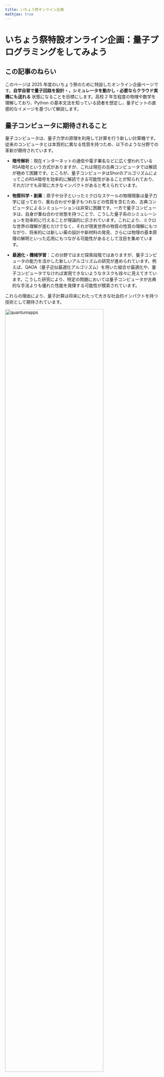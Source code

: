 ```yaml
---
title: いちょう祭オンライン企画
mathjax: true
---
```


# いちょう祭特設オンライン企画：量子プログラミングをしてみよう  

## この記事のねらい
このページは 2025 年度のいちょう祭のために特設したオンライン企画ページです。**自学自習で量子回路を設計・，シミュレータを動かし・必要ならクラウド実機にも送れる** 状態になることを目標にします。高校 2 年生程度の物理や数学を理解しており、Python の基本文法を知っている読者を想定し，量子ビットの直感的なイメージを基づいて解説します。

## 量子コンピュータに期待されること

量子コンピュータは、量子力学の原理を利用して計算を行う新しい計算機です。従来のコンピュータとは本質的に異なる性質を持つため、以下のような分野での革新が期待されています。

- **暗号解析**：現在インターネットの通信や電子署名などに広く使われているRSA暗号という方式がありますが、これは現在の古典コンピュータでは解読が極めて困難です。ところが、量子コンピュータはShorのアルゴリズムによってこのRSA暗号を効率的に解読できる可能性があることが知られており、それだけでも非常に大きなインパクトがあると考えられています。

- **物質科学・創薬**：原子や分子といったミクロなスケールの物理現象は量子力学に従っており、重ね合わせや量子もつれなどの性質を含むため、古典コンピュータによるシミュレーションは非常に困難です。一方で量子コンピュータは、自身が重ね合わせ状態を持つことで、こうした量子系のシミュレーションを効率的に行えることが理論的に示されています。これにより、ミクロな世界の理解が進むだけでなく、それが現実世界の物質の性質の理解にもつながり、将来的には新しい薬の設計や新材料の発見、さらには物理の基本原理の解明といった応用にもつながる可能性があるとして注目を集めています。

- **最適化・機械学習**：この分野ではまだ探索段階ではありますが、量子コンピュータの能力を活かした新しいアルゴリズムの研究が進められています。例えば、QAOA（量子近似最適化アルゴリズム）を用いた組合せ最適化や、量子コンピュータでなければ実現できないようなタスクも徐々に見えてきています。こうした研究により、特定の問題においては量子コンピュータが古典的な手法よりも優れた性能を発揮する可能性が模索されています。

これらの理由により、量子計算は将来にわたって大きな社会的インパクトを持つ技術として期待されています。

<img src="{{ site.baseurl }}/assets/images/quantumapps.png" alt="quantumapps" style="width: 80%; height: auto;">


## 古典ビットと量子ビット

量子コンピュータは、古典的なコンピュータとは異なり、「量子ビット（qubit）」と呼ばれる情報の単位を使って計算を行います。これは、従来のコンピュータが扱う「古典ビット」とは本質的に異なる性質を持っており、量子コンピュータの動作原理を理解する上で非常に重要なポイントとなります。

### 古典ビット

古典ビットは 0 または 1 のどちらか一方だけをとる情報の単位です。実際のコンピュータでは、トランジスタやキャパシタなどの電子素子によって実現されており、電圧の高低によって 0 と 1 が表現されます。もちろん物理的には中間の電圧値が存在することもありますが、論理回路の抽象化の中ではビットは常に 0 か 1 のどちらかに定まっているものとして扱われます。また、乱数を用いるようなアルゴリズムでは結果が一見ランダムに見えることもありますが、これは本質的には「どのように値が選ばれたのかを私たちが知らない」という無知に由来する不確実性です。つまり、古典ビットの不確実性は主観的な情報の欠如にすぎず、物理的な根拠をもって複数の状態が同時に存在するわけではありません。

### 量子ビット

量子ビットは、古典ビットとは異なり、0 と 1 の両方の状態が重ね合わさった状態（重ね合わせ状態）を取ることができます。量子力学においては「測定」という操作を行うまで、量子ビットは 0 と 1 のどちらかに決まっているわけではなく、両方が潜在的に同時に存在しているとされます。この「測定」とは、量子ビットの状態を観測して最終的に 0 または 1 のどちらかの値に収束させる操作のことであり、その結果は確率的に得られます。

ここで重要なのは、この不確実性は単なる無知ではなく、量子力学の法則そのものに基づく本質的な性質であるという点です。量子ビットの状態は、多世界解釈の立場から見ると「0 の世界」と「1 の世界」が同時に存在しているようなものと考えることもできます。そして、これらの世界線は独立しているのではなく、干渉を起こすことが可能です。この干渉により、ある操作を行うと 0 の確率を強めたり、逆に 1 の確率を打ち消したりすることができるのです。これは古典ビットでは絶対に起こらない現象であり、量子計算が持つ根本的な強みの一つとされています。場合によっては「負の確率」のような概念（厳密には確率ではないが、振幅の符号が影響する）を用いて記述されることもあり、古典的な直感では捉えきれない振る舞いが現れることもあります。

## 量子ゲートと量子計算

私たちがふだん使っているスマートフォンやパソコンのような古典的なコンピューターは、「論理ゲート（ロジックゲート）」と呼ばれる基本的な部品を組み合わせることで、さまざまな計算を実現しています。たとえば、「ANDゲート」は2つの入力が両方とも1のときだけ出力が1になるような回路であり、「NOTゲート」は0を1に、1を0にひっくり返すような回路です。これらの論理ゲートをたくさんつなげることで、計算機は四則演算や文字の表示など、あらゆる処理を行っています。

量子コンピューターでも、基本的な考え方は似ています。1つ1つの量子ビットに対して「量子ゲート」と呼ばれる操作を行い、それを組み合わせることで計算を進めていきます。量子ゲートは、量子ビットの状態を変えるための操作であり、古典的な論理ゲートに相当するものです。よく使われる量子ゲートには、状態をひっくり返す「Xゲート」、2つの量子ビットの間に関係をつくる「CNOTゲート」、状態を少しずつ回転させる「Ryゲート」、そして波のような性質に影響を与える「位相ゲート」などがあります。これらのゲートをうまく組み合わせることで、量子コンピューターは通常のコンピューターでは難しい複雑な問題の解決に挑戦することができるのです。

<img src="{{ site.baseurl }}/assets/images/quantumgate.png" alt="quantumgate" style="width: 80%; height: auto;">

**古典ゲートと量子ゲートの基本的な動作比較。** 左側は古典論理ゲートの一例としてNANDゲートを示しており，その出力は「すべての入力が1でない限り1」となる非線形なブール関数です。右側は量子論理ゲートの代表例として，CNOTゲート（制御NOT），Hadamardゲート（重ね合わせを生成），およびTゲート（位相回転）をそれぞれ表しています。量子ゲートは線形かつ可逆であり，複数の状態を同時に操作できる特徴があります。特にHadamardゲートは重ね合わせ状態を生成し，Tゲートは位相を与えることで量子干渉に寄与します。これらのゲートは組み合わせることで，古典的には不可能な量子アルゴリズムを構築することが可能となります。

## 二重スリット実験と量子ビットの干渉のアナロジー

量子力学の有名な現象の一つに「二重スリット実験」があります。この実験では、電子や光などの粒子を1つずつスリットに向けて飛ばします。もしこれが普通の粒（たとえば小さな玉）のようなものであれば、2つのスリットのどちらかを通ってスクリーンに届くだけなので、スリットの形に対応した2つの山のような模様ができるはずです。

ところが実際には、粒子を1つずつ飛ばしても、スクリーン上には「しま模様（干渉縞）」が現れます。これは、粒子がスリットのどちらか一方を通るのではなく、2つのスリットを同時に通るように振る舞っているという、量子の不思議な性質を示しています。そして、スリットを通った後の経路に長さの違いがあると、それに応じた位相の差が粒子の波に生じ、波どうしが強め合ったり打ち消し合ったりして、干渉によるしま模様が現れるのです。

この現象は、高校の物理で学ぶ光の干渉と本質的に同じ仕組みです。たとえば、光を使ったヤングの二重スリット実験では、光波が2つのスリットを通る経路に応じて異なる位相を持ち、それらの波が干渉して明暗の縞模様ができます。量子力学では、光だけでなく電子や原子など、粒子的に見えるものまでもが波としての性質を持ち、同様の干渉を示すという点が特徴的です。

<img src="{{ site.baseurl }}/assets/images/doubleslit.svg" alt="doubleslit" style="width: 80%; height: auto;">

**二重スリットの実験。** 赤線が量子力学的な粒子の分布を示し、黒点線が古典的な粒子の分布を示しています。量子力学的な粒子は、2つのスリットを同時に通過するように振る舞い、その経路で獲得する「位相」の差 $$\Delta \theta$$ が干渉を引き起こします。古典的な粒子は、2つのスリットのどちらか一方を通過するため、干渉は起こりません。

この現象は、量子ビットでも再現できます。まず、「0」の状態にある量子ビットに対して、$$R_y(\pi/2)$$ というゲートをかけると、「0」と「1」の両方の状態が重ね合わさった状態になります。これは、ちょうど1つの粒子が2つのスリットを同時に通っていることに対応します。

次に、「0」の状態と「1」の状態にそれぞれ異なる「位相」を与える操作を行います。たとえば、「1」の状態にだけ角度θの位相を加えるには、 $$R_z(\phi)$$ ゲートという操作を使います。これは、状態「0」に位相 $$-\phi/2$$ 状態「1」に対してのみ複素位相 $$\phi/2$$ を与える量子ゲートであり、ちょうど二重スリット実験において、2つのスリットからスクリーンまでの距離が異なるために生じる位相差に対応します。こうして、干渉が起こるための準備が整います。

最後に、 $$R_y(−\pi/2)$$ というゲートをかけることで、最初に分けた2つの経路を再び合流させることができます。このとき、量子ビットを観測すると、「0」や「1」として出てくる確率が、途中で加えた位相 $$\theta$$ によって変わります。これは、スクリーン上のどこに粒子が現れやすいかが、干渉によって変化することと同じです。

このように、量子ビットに対して適切な操作を行えば、二重スリット実験で見られるような「重ね合わせ」や「干渉」といった量子の性質を、量子コンピュータの中で再現することができます。

<img src="{{ site.baseurl }}/assets/images/qubit_path_interference_branch2.svg" alt="qubit-double-slit" style="width: 80%; height: auto;">

**単一量子ビットのラムゼイ干渉回路。** 太実線は量子ビットの振幅が辿る“経路”を示し，点線は初期状態 $$\vert 1\rangle$$ に対応する空経路を表しています。最初の $$R_y(\pi/2)$$ ゲートで $$\vert 0\rangle$$ と $$\vert 1\rangle$$ の重ね合わせを作り，中央の $$R_z(\phi)$$ ゲートで二つの経路に位相差 $$\phi$$ を付与，最後の $$R_y^{\dagger}$$ ゲートで両経路を再結合します。経路間の位相差が干渉を引き起こし，測定確率は $$P(0)=\cos^{2}\tfrac{\phi}{2}$$ と $$P(1)=\sin^{2}\tfrac{\phi}{2}$$ に振動します。古典的にどちらか一方の経路しか通らない粒子であれば干渉は生じず，確率は常に $$\tfrac12$$ に固定されます。

## 干渉を体験する実験：1量子ビットの量子回路を作ってみる

量子ビットの干渉を、実際に Python ライブラリ [Cirq](https://quantumai.google/cirq) を使って体験してみましょう。古典コンピュータでも量子回路をシミュレートすることは可能で、量子ビットが 20 個程度までであれば、[Google Colab](https://colab.research.google.com/) のような環境でも問題なく実行できます。ここでは 1 量子ビットに対して「干渉縞」がどのように生じるかを観察する簡単な実験を行います。

### Cirq とは？

[Cirq](https://quantumai.google/cirq) は Google が開発している量子計算のための Python ライブラリで、量子ビットや量子ゲート、回路、シミュレーションなどを簡単に扱えます。

### Google Colab とは
[Google Colab](https://colab.research.google.com/) は、Google が提供する Jupyter Notebook のクラウドサービスです。Google アカウントさえあれば、Python のコードをブラウザ上で実行できるため、特別な環境を用意しなくても手軽に量子計算の実験ができます。Colab では GPU や TPU を使った計算も可能で、量子コンピュータのシミュレーションにも適しています。使ったことがない人は、[こちら](https://colab.research.google.com/notebooks/welcome.ipynb) を参考にしてみてください。


### やってみよう：1量子ビットの干渉回路

以下の手順で干渉の様子を観察します。

1. まず $$R_y(\pi/2)$$ で量子ビットを「0」と「1」の重ね合わせ状態にします。
2. 次に $$R_z(\theta)$$ で各状態に位相差をつけます。
3. 最後に $$R_y(-\pi/2)$$ でそれぞれの状態を干渉させます。 
4. その状態を「観測」すると「0」になる確率が $$\theta$$ によって振動します。


### 実行コード

Cirq のインストールには以下のコマンドを実行します。
```python
# Cirq のインストール（初回のみ必要）
!pip install -q cirq
```

次に、以下のコードを実行してみましょう。
```python
import cirq
import numpy as np
import matplotlib.pyplot as plt

# 量子ビットを1つ定義
q = cirq.NamedQubit("q0")
sim = cirq.Simulator()

# theta の値を 0 から 2π までスキャン
theta_vals = np.linspace(0, 2 * np.pi, 200)
prob_0 = []

for theta in theta_vals:
    # 干渉回路の構築
    circuit = cirq.Circuit(
        cirq.ry(np.pi / 2)(q),      # 初期重ね合わせ
        cirq.rz(theta)(q),          # 位相付与（干渉の原因）
        cirq.ry(-np.pi / 2)(q),     # 再合流
        cirq.measure(q, key="m")    # 測定
    )
    # シミュレーション（ショット数 = 1000）
    result = sim.run(circuit, repetitions=1000)
    counts = result.histogram(key="m")
    prob_0.append(counts.get(0, 0) / 1000)

# 結果の可視化
plt.figure(figsize=(8, 4))
plt.plot(theta_vals, prob_0)
plt.xlabel(r"$\theta$")
plt.ylabel("P(0)")
plt.show()
```

量子ビットの測定結果は確率的であり、1回だけ測ってもその確率を知ることはできません。そこで、同じ量子回路を何度も実行（サンプリング）し、その結果の統計をとることで、ある出力が現れる確率を推定します。たとえば、ある量子状態に対して1000回測定を行い、そのうち「0」が800回、「1」が200回観測されたとすれば、「0」が出る確率はおおよそ0.8（80%）と見積もることができます。

Cirqでは、このような測定結果を `sim.run(..., repetitions=1000)` によって得ることができ、その結果は辞書のような形で `result.histogram(key="m")` に格納されます。これは、"m" という名前の測定結果に対して、各出力値（たとえば0や1）が何回出たかを記録したヒストグラム（度数分布表）です。

このヒストグラムから「0」が何回出たかを取り出すには、`counts.get(0, 0)` と書きます。ここで `counts` は `result.histogram(...)` で得られる辞書オブジェクトです。`get(0, 0)` は「キー0（つまり出力が0のとき）の値（回数）を取り出す。もしキーが存在しなければ0を返す」という意味です。これにより、「0」が出た回数を安全に取得し、それを1000で割ることで「0」になる確率を求めています。

### 結果と考察

上のコードを実行すると、以下のように $$\theta$$ によって「0」が観測される確率 $$P(0)$$ が滑らかな波（$$\cos^2(\theta/2)$$）として変化することが分かります。これはまさに二重スリット実験で現れる干渉縞に相当し、**量子ビットの状態の間に生じた「位相差」が観測確率に影響を与えている** ことを示しています。
このような干渉は特にラムゼー干渉と呼ばれ、量子コンピュータの動作原理や量子ビットの性質を理解する上で重要な概念です。

<img src="{{ site.baseurl }}/assets/images/ramsey-1qubit-experiment.svg" alt="ramsey" style="width: 80%; height: auto;">

## 干渉を応用する：Grover の探索アルゴリズム

ここまで見てきた「量子ビットの干渉」という現象は、量子アルゴリズムにおいて非常に重要な役割を果たします。その代表例が **Grover のアルゴリズム** です。

### Grover のアルゴリズムとは？

Grover のアルゴリズムは、ある条件を満たすビット列（たとえば、何かのパスワードや特定の情報）を大量の候補の中から効率よく探し出すための量子アルゴリズムです。古典的なアルゴリズムでは、候補が $$N$$ 個ある場合、最悪 $$O(N)$$ 回の試行が必要になります。つまり、1個ずつ全部試していくしか方法がありません。

しかし Grover のアルゴリズムでは、**量子ビットの重ね合わせと干渉**をうまく利用することで、これを **$$O(\sqrt{N})$$** 回の操作で見つけ出すことができます。これは大規模な問題において非常に大きなスピードアップになります。

### どのように動作するのか？

Grover のアルゴリズムは以下のような流れで進みます：

1. **重ね合わせを作る**：全てのビット列を一度に表現するような重ね合わせ状態（すべての状態が等しい振幅を持つ状態）を作ります。

2. **目的のビット列にだけ位相を付ける**：ある条件を満たすビット列に対してだけ符号（位相）を反転させる操作を行います。これにより、目的のビット列にだけマイナスの位相が付きます。

3. **重ね合わせ状態に戻る方向への反射操作**：全体の状態に対して「平均値に関して反転する」操作を行います。これにより、目的のビット列の振幅が強められ、それ以外が打ち消されるような干渉が起こります。

4. **繰り返す**：この一連の操作を $$O(\sqrt{N})$$ 回繰り返すことで、目的のビット列が高い確率で測定される状態に到達します。

### 計算量の違い

- **古典的アルゴリズム**：候補が $$N$$ 個あるとき、平均して $$N/2$$ 回、最悪 $$N$$ 回の試行が必要。これは $$O(N)$$ の計算量です。
- **Grover のアルゴリズム**：量子ビットの重ね合わせと干渉を活用して、$$O(\sqrt{N})$$ 回の操作で目的のビット列を見つけることが可能です。

これは非常に大きな違いで、たとえば $$N=1,000,000$$ の場合、古典では最大100万回必要な探索が、Grover では約1000回で済むことになります。

### 実行コード例（Cirq）

以下は、Grover のアルゴリズムを Cirq で実装した回路です。これは $$n$$ 量子ビットを使って、「すべてのビットが 1」である状態（111...1）を探すような例です。

```python
import cirq

def get_grover_circuit(n_iter, n_qubits):
    qubits = [cirq.NamedQubit(s) for s in ['{}'.format(i) for i in range(n_qubits)]]
    # Create a new circuit for Grover's algorithm
    grover_circuit = cirq.Circuit()
    # Apply Hadamard gates to all qubits to create superposition
    grover_circuit.append(cirq.H.on_each(*qubits))
    for i in range(n_iter):
        oracle = cirq.Z.controlled(num_controls=n_qubits-1).on(*qubits) # flips 1111...
        # Apply the oracle that flips the sign of 111..111 state
        grover_circuit.append(oracle)
        reflection = cirq.Circuit()
        reflection.append(cirq.H.on_each(*qubits))
        reflection.append(cirq.X.on_each(*qubits))
        reflection.append(cirq.Z.controlled(num_controls=n_qubits-1).on(*qubits))
        reflection.append(cirq.X.on_each(*qubits))
        reflection.append(cirq.H.on_each(*qubits))
        # Reflection about the |+++..+> state
        grover_circuit.append(reflection)

    return grover_circuit

# Print the Grover circuit
print("Grover Circuit:")
print(get_grover_circuit(1, 10))
```

このコードでは、`n_iter=1`、`n_qubits=10` として 10 ビットの状態空間から 1 回の繰り返しで「1111111111」を探す回路を構成しています。繰り返し回数を増やすことで、より高い確率で目的のビット列を見つけることができます。

### この回路が本当に正しく動いているか確認してみよう

さて、Grover のアルゴリズムでは、「正解のビット列」に対応する状態が、繰り返し操作を行うごとにどんどん強調されていきます。つまり、量子ビットが「正解の状態」に落ち着く確率がだんだん高くなっていくということです。これが本当にうまくいっているのか、実際に回路を動かして確認してみましょう。

以下のコードでは、量子ビットを 10 個使い、「すべてのビットが 1 の状態（1111111111）」を正解としたときに、Grover の操作を何回繰り返せばその状態が高い確率で現れるようになるかを調べます。

具体的には、繰り返し回数を 0 回から 24 回まで変えながら、それぞれの場合に「正解の状態」が出てくる確率をシミュレーションで計算しています。その結果をグラフにすることで、「ある回数で確率が最大になる」という Grover アルゴリズムの特徴が視覚的にわかるようになります。

```python
n_max_iter = 25
n_qubits = 10
n_iter_list = np.arange(n_max_iter)
amplitude_list = []
for n_iter in n_iter_list:
    grover_circuit = get_grover_circuit(n_iter, n_qubits)
    simulator = cirq.Simulator()
    result = simulator.simulate(grover_circuit)
    # Check if the state is close to the solution state
    amplitude_list.append(np.abs(result.final_state_vector[-1])**2)

import matplotlib.pyplot as plt
plt.plot(n_iter_list, amplitude_list)
plt.xlabel('Number of iterations')
plt.ylabel('Probability of the solution')
plt.show()
```

以下のようなグラフが表示されるはずです。グラフでは、横軸が「繰り返し回数（何回 Grover 操作を行ったか）」、縦軸が「正解の状態（111...1）が出る確率」を表しています。

<img src="{{ site.baseurl }}/assets/images/grover-10qubits-experiment.svg" alt="grover-plot" style="width: 80%; height: auto;">


### 「1111...1 を探す」のはあくまで例です

さきほどのコードでは「すべてのビットが 1 の状態（111...1）を探す」という例で Grover のアルゴリズムを紹介しましたが、これはあくまで量子回路のわかりやすさを優先して、例として出したものです。本当の Grover のアルゴリズムでは、「どのビット列が正解か」を決める **ルール（関数）** を使って、その正解だけに「マイナスの位相（符号の反転）」をつける操作が必要です。このルールは、たとえば「この条件を満たすビット列だけが正解」といった **判断基準** です。この判断基準を使って、「そのビット列が正解なら−1倍、そうでなければ何もしない」というような操作をつくる必要があります。コードの中ではこれを `oracle` と呼んでいますが、本来はこの部分を、自分が探したいものに合わせて関数として設計する必要があります。

たとえば、「ある条件に合うパスワードを探したい」とか、「特定の特徴をもつデータだけを見つけたい」といった場面では、それに応じた oracle（オラクル）を自分で作ることになります。だから Grover のアルゴリズムを実際に使うときは、「正解をどうやって見分けるのか？」をうまく組み込み、それを量子回路として落とし込む工夫が大事になるんです。

### 実はちょっとした注意点もあります

Grover のアルゴリズムはたしかにすごいのですが、**万能な方法というわけではありません**。特に注意してほしいのは、「何を探すのか」を決める条件（関数のようなもの）がどんなふうに与えられているかによって、量子コンピュータの強みが変わってくるという点です。

このアルゴリズムのすごさは、**中身のわからない“ブラックボックス”な条件**に対して「何回質問すれば目的の答えにたどり着けるか」という意味で優れているということです。つまり、「このビット列が正解かどうかを教えてくれる箱」に対して、なるべく少ない回数で質問できるのが強みです。でも、もしその関数の中身（条件のルール）が **はじめから数式などでハッキリわかっている** 場合には、古典的な方法で工夫してすばやく解くことができるかもしれません。そういうときには、Grover のアルゴリズムの出番があまりないこともあります。

言い換えれば、「何が正解かをチェックする方法が“箱の中に隠されている”ようなとき」にこそ、このアルゴリズムの強みが最大限に発揮される、ということです。使いどころを間違えないことも、量子アルゴリズムを学ぶうえで大切な視点です。

## まとめ：量子の世界をちょっとだけ体験してみよう

この記事では、「量子ビットって何？」「どうして干渉が起こるの？」「それが計算にどう役立つの？」という基本的な問いに答えながら、実際に Python と Cirq を使って量子回路を動かしてみる体験をしてきました。

特に、**重ね合わせ**と**干渉**という量子の特徴が、Grover のような強力なアルゴリズムにつながっていることを見てもらいました。こうした量子の性質は、直感的には不思議で難しそうに感じるかもしれませんが、少しずつ手を動かして確かめることで、身近なものとして理解できるようになります。

そして何より、**量子コンピュータはもう未来の話ではなく、すでに動いている現実の技術**です。みなさんが今日使った Cirq や Google Colab を使えば、量子アルゴリズムの基本を自分の手で実験しながら学ぶことができます。興味を持った人は、ぜひこの先も自分で回路をいじってみたり、新しいアルゴリズムに挑戦してみたりしてください。

---

## もっと学びたい人へ：私たちの研究グループを紹介します

この企画は、大阪大学 大学院基礎工学研究科電子光領域に所属する御手洗グループが執筆しました。御手洗は、大阪大学の **量子情報・量子生命研究センター（QIQB）** にも所属しており、QIQB 内の他の研究グループと緊密に連携しながら、量子情報科学の最先端研究を進めています*。

私たちの研究グループでは、

- 量子機械学習や量子化学シミュレーションなどの**量子アルゴリズムの研究**
- 実際の量子ハードウェアを使った**実機実験**
- 現実世界の問題に量子計算をどう応用するかという**応用的な研究**

などを行っており、「理論から実機応用まで」をカバーする幅広いテーマに取り組んでいます。もしこの記事を読んで「もっと知りたい！」と思ったら、ぜひ以下のリンクから研究室や QIQB の情報をチェックしてみてください。

- 御手洗グループのウェブサイト: [https://mitarai.qc.ee.es.osaka-u.ac.jp](https://mitarai.qc.ee.es.osaka-u.ac.jp)
- QIQB（量子情報・量子生命研究センター）: [https://qiqb.osaka-u.ac.jp](https://qiqb.osaka-u.ac.jp)

量子の世界はまだまだ未知のことだらけ。でも、だからこそ**一緒に新しい発見をしていく仲間**を、私たちはいつでも歓迎しています！

---

それでは、ここまで読んでいただきありがとうございました！  
いちょう祭が、みなさんにとって量子の世界と出会う小さなきっかけになればうれしいです。